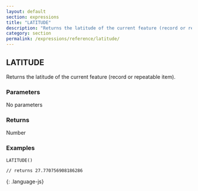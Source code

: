 ```yaml
---
layout: default
section: expressions
title: "LATITUDE"
description: "Returns the latitude of the current feature (record or repeatable item)."
category: section
permalink: /expressions/reference/latitude/
---
```


## LATITUDE

Returns the latitude of the current feature (record or repeatable item).

### Parameters

No parameters

### Returns

Number

### Examples

~~~
LATITUDE()

// returns 27.770756908186286
~~~
{: .language-js}